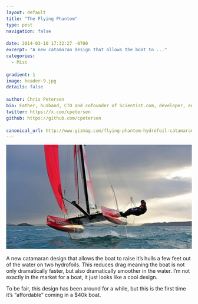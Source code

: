 ```yaml
---
layout: default
title: "The Flying Phantom"
type: post
navigation: false

date: 2014-03-10 17:32:27 -0700
excerpt: "A new catamaran design that allows the boat to ..."
categories:
  - Misc

gradient: 1
image: header-9.jpg
details: false

author: Chris Petersen
bio: Father, husband, CTO and cofounder of Scientist.com, developer, entrepreneur and technologist.
twitter: https://x.com/cpetersen
github: https://github.com/cpetersen

canonical_url: http://www.gizmag.com/flying-phantom-hydrofoil-catamaran-sailing/31143/
---
```



  ![pictures.jpg](/assets/import/8bc6eb852b79916eb79889ae462a0dd5.jpg)

 A new catamaran design that allows the boat to raise it’s hulls a few feet out of the water on two hydrofoils. This reduces drag meaning the boat is not only dramatically faster, but also dramatically smoother in the water. I’m not exactly in the market for a boat, it just looks like a cool design.

 To be fair, this design has been around for a while, but this is the first time it’s “affordable” coming in a $40k boat.
